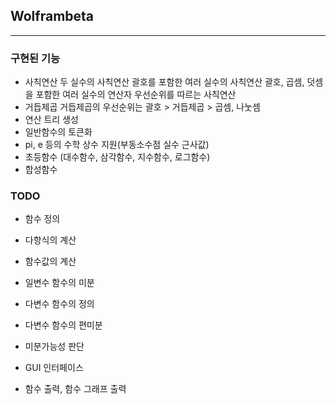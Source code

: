 ## Wolframbeta ##
---
### 구현된 기능 ###
- 사칙연산
    두 실수의 사칙연산
    괄호를 포함한 여러 실수의 사칙연산
    괄호, 곱셈, 덧셈을 포함한 여러 실수의 연산자 우선순위를 따르는 사칙연산
- 거듭제곱
    거듭제곱의 우선순위는 괄호 > 거듭제곱 > 곱셈, 나눗셈
- 연산 트리 생성
- 일반함수의 토큰화
- pi, e 등의 수학 상수 지원(부동소수점 실수 근사값)
- 초등함수 (대수함수, 삼각함수, 지수함수, 로그함수)
- 합성함수

### TODO ###
- 함수 정의
- 다항식의 계산
- 함수값의 계산
- 일변수 함수의 미분
- 다변수 함수의 정의
- 다변수 함수의 편미분
- 미분가능성 판단

- GUI 인터페이스
- 함수 출력, 함수 그래프 출력